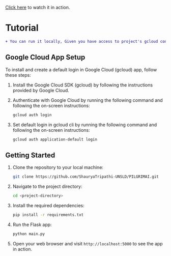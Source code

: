 


  [Click here](https://pilgrimai.live) to watch it in action.


  # Tutorial
   ```diff
  + You can run it locally, Given you have access to project's gcloud console
  ```
  

## Google Cloud App Setup

To install and create a default login in Google Cloud (gcloud) app, follow these steps:

1. Install the Google Cloud SDK (gcloud) by following the instructions provided by Google Cloud.

2. Authenticate with Google Cloud by running the following command and following the on-screen instructions:

    ```bash
    gcloud auth login
    ```

3. Set default login in gcloud cli by running the following command and following the on-screen instructions:

    ```bash
    gcloud auth application-default login
    ```
## Getting Started

1. Clone the repository to your local machine:

    ```bash
    git clone https://github.com/ShauryaTripathi-UNSLD/PILGRIMAI.git
    ```

2. Navigate to the project directory:

    ```bash
    cd <project-directory>
    ```

3. Install the required dependencies:

    ```bash
    pip install -r requirements.txt
    ```

4. Run the Flask app:

    ```bash
    python main.py
    ```

5. Open your web browser and visit `http://localhost:5000` to see the app in action.

